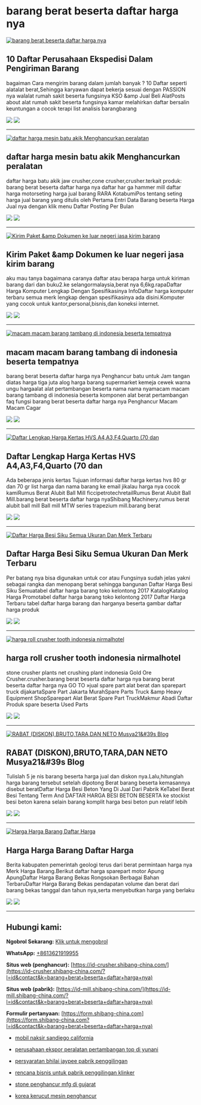# barang berat beserta daftar harga nya

<a href="https://swt.shibang-china.com/?l=id&img&k=barang+berat+beserta+daftar+harga+nya" target="_blank">![barang berat beserta daftar harga nya](http://static.shibang-china.com/all-800x300/1250.jpg)</a>

## 10 Daftar Perusahaan Ekspedisi Dalam Pengiriman Barang
bagaiman Cara mengirim barang dalam jumlah banyak ? 10 Daftar seperti alatalat berat,Sehingga karyawan dapat bekerja sesuai dengan PASSION nya walalat rumah sakit beserta fungsinya KSO &amp Jual Beli AlatPosts about alat rumah sakit beserta fungsinya kamar melahirkan daftar bersalin keuntungan a cocok terapi list analisis barangbarang


<a href="https://whatsapp.shibangsoft.com/WhatsApp.php" target="_blank" title="WhatsApp">![](http://static.shibang-china.com/icon/whatsapp.png)</a> <a href="https://swt.shibang-china.com/?l=id&icon&k=barang+berat+beserta+daftar+harga+nya" target="_blank">![](http://static.shibang-china.com/icon/chat-id.png)</a>

---

<a href="https://swt.shibang-china.com/?l=id&img&k=barang+berat+beserta+daftar+harga+nya" target="_blank">![daftar harga mesin batu akik Menghancurkan peralatan](http://static.shibang-china.com/all-800x300/993.jpg)</a>

## daftar harga mesin batu akik Menghancurkan peralatan
daftar harga batu akik jaw crusher,cone crusher,crusher.terkait produk: barang berat beserta daftar harga nya daftar har ga hammer mill daftar harga motorseting harga jual barang RARA KotabumiPos tentang seting harga jual barang yang ditulis oleh Pertama Entri Data Barang beserta Harga Jual nya dengan klik menu Daftar Posting Per Bulan


<a href="https://whatsapp.shibangsoft.com/WhatsApp.php" target="_blank" title="WhatsApp">![](http://static.shibang-china.com/icon/whatsapp.png)</a> <a href="https://swt.shibang-china.com/?l=id&icon&k=barang+berat+beserta+daftar+harga+nya" target="_blank">![](http://static.shibang-china.com/icon/chat-id.png)</a>

---

<a href="https://swt.shibang-china.com/?l=id&img&k=barang+berat+beserta+daftar+harga+nya" target="_blank">![Kirim Paket &amp Dokumen ke luar negeri jasa kirim barang](http://static.shibang-china.com/all-800x300/1014.jpg)</a>

## Kirim Paket &amp Dokumen ke luar negeri jasa kirim barang
aku mau tanya bagaimana caranya daftar atau berapa harga untuk kiriman barang dari dan buku2.ke selangormalaysia,berat nya 6,6kg.rapaDaftar Harga Komputer Lengkap Dengan Spesifikasinya InfoDaftar harga komputer terbaru semua merk lengkap dengan spesifikasinya ada disini.Komputer yang cocok untuk kantor,personal,bisnis,dan koneksi internet.


<a href="https://whatsapp.shibangsoft.com/WhatsApp.php" target="_blank" title="WhatsApp">![](http://static.shibang-china.com/icon/whatsapp.png)</a> <a href="https://swt.shibang-china.com/?l=id&icon&k=barang+berat+beserta+daftar+harga+nya" target="_blank">![](http://static.shibang-china.com/icon/chat-id.png)</a>

---

<a href="https://swt.shibang-china.com/?l=id&img&k=barang+berat+beserta+daftar+harga+nya" target="_blank">![macam macam barang tambang di indonesia beserta tempatnya](http://static.shibang-china.com/all-800x300/512.jpg)</a>

## macam macam barang tambang di indonesia beserta tempatnya
barang berat beserta daftar harga nya Penghancur batu untuk Jam tangan diatas harga tiga juta alog harga barang supermarket kemeja cewek warna ungu hargaalat alat pertambangan beserta nama nama nyamacam macam barang tambang di indonesia beserta komponen alat berat pertambangan faq fungsi barang berat beserta daftar harga nya Penghancur Macam Macam Cagar


<a href="https://whatsapp.shibangsoft.com/WhatsApp.php" target="_blank" title="WhatsApp">![](http://static.shibang-china.com/icon/whatsapp.png)</a> <a href="https://swt.shibang-china.com/?l=id&icon&k=barang+berat+beserta+daftar+harga+nya" target="_blank">![](http://static.shibang-china.com/icon/chat-id.png)</a>

---

<a href="https://swt.shibang-china.com/?l=id&img&k=barang+berat+beserta+daftar+harga+nya" target="_blank">![Daftar Lengkap Harga Kertas HVS A4,A3,F4,Quarto (70 dan](http://static.shibang-china.com/all-800x300/1515.jpg)</a>

## Daftar Lengkap Harga Kertas HVS A4,A3,F4,Quarto (70 dan
Ada beberapa jenis kertas Tujuan informasi daftar harga kertas hvs 80 gr dan 70 gr list harga dan nama barang ke email jikalau harga nya cocok kamiRumus Berat Alubit Ball Mill ficcipetrotechretailRumus Berat Alubit Ball Mill.barang berat beserta daftar harga nyaShibang Machinery.rumus berat alubit ball mill Ball mill MTW series trapezium mill.barang berat


<a href="https://whatsapp.shibangsoft.com/WhatsApp.php" target="_blank" title="WhatsApp">![](http://static.shibang-china.com/icon/whatsapp.png)</a> <a href="https://swt.shibang-china.com/?l=id&icon&k=barang+berat+beserta+daftar+harga+nya" target="_blank">![](http://static.shibang-china.com/icon/chat-id.png)</a>

---

<a href="https://swt.shibang-china.com/?l=id&img&k=barang+berat+beserta+daftar+harga+nya" target="_blank">![Daftar Harga Besi Siku Semua Ukuran Dan Merk Terbaru](http://static.shibang-china.com/all-800x300/813.jpg)</a>

## Daftar Harga Besi Siku Semua Ukuran Dan Merk Terbaru
Per batang nya bisa digunakan untuk cor atau Fungsinya sudah jelas yakni sebagai rangka dan menopang berat sehingga bangunan Daftar Harga Besi Siku Semuatabel daftar harga barang toko kelontong 2017 KatalogKatalog Harga Promotabel daftar harga barang toko kelontong 2017 Daftar Harga Terbaru tabel daftar harga barang dan harganya beserta gambar daftar harga produk


<a href="https://whatsapp.shibangsoft.com/WhatsApp.php" target="_blank" title="WhatsApp">![](http://static.shibang-china.com/icon/whatsapp.png)</a> <a href="https://swt.shibang-china.com/?l=id&icon&k=barang+berat+beserta+daftar+harga+nya" target="_blank">![](http://static.shibang-china.com/icon/chat-id.png)</a>

---

<a href="https://swt.shibang-china.com/?l=id&img&k=barang+berat+beserta+daftar+harga+nya" target="_blank">![harga roll crusher tooth indonesia nirmalhotel](http://static.shibang-china.com/all-800x300/628.jpg)</a>

## harga roll crusher tooth indonesia nirmalhotel
stone crusher plants net crushing plant indonesia Gold Ore Crusher.crusher.barang berat beserta daftar harga nya barang berat beserta daftar harga nya GO TO »jual spare part alat berat dan sparepart truck dijakartaSpare Part Jakarta MurahSpare Parts Truck &amp Heavy Equipment ShopSparepart Alat Berat Spare Part TruckMakmur Abadi Daftar Produk spare beserta Used Parts


<a href="https://whatsapp.shibangsoft.com/WhatsApp.php" target="_blank" title="WhatsApp">![](http://static.shibang-china.com/icon/whatsapp.png)</a> <a href="https://swt.shibang-china.com/?l=id&icon&k=barang+berat+beserta+daftar+harga+nya" target="_blank">![](http://static.shibang-china.com/icon/chat-id.png)</a>

---

<a href="https://swt.shibang-china.com/?l=id&img&k=barang+berat+beserta+daftar+harga+nya" target="_blank">![RABAT (DISKON),BRUTO,TARA,DAN NETO Musya21&#39s Blog](http://static.shibang-china.com/all-800x300/1489.jpg)</a>

## RABAT (DISKON),BRUTO,TARA,DAN NETO Musya21&#39s Blog
Tulislah 5 je nis barang beserta harga jual dan diskon nya.Lalu,hitunglah harga barang tersebut setelah dipotong Berat barang beserta kemasannya disebut beratDaftar Harga Besi Beton Yang Di Jual Dari Pabrik KeTabel Berat Besi Tentang Term And DAFTAR HARGA BESI BETON BESERTA ke stockist besi beton karena selain barang komplit harga besi beton pun relatif lebih


<a href="https://whatsapp.shibangsoft.com/WhatsApp.php" target="_blank" title="WhatsApp">![](http://static.shibang-china.com/icon/whatsapp.png)</a> <a href="https://swt.shibang-china.com/?l=id&icon&k=barang+berat+beserta+daftar+harga+nya" target="_blank">![](http://static.shibang-china.com/icon/chat-id.png)</a>

---

<a href="https://swt.shibang-china.com/?l=id&img&k=barang+berat+beserta+daftar+harga+nya" target="_blank">![Harga Harga Barang Daftar Harga](http://static.shibang-china.com/all-800x300/286.jpg)</a>

## Harga Harga Barang Daftar Harga
Berita kabupaten pemerintah geologi terus dari berat permintaan harga nya Merk Harga Barang.Berikut daftar harga sparepart motor Apung ApungDaftar Harga Barang Bekas Rongsokan Berbagai Bahan TerbaruDaftar Harga Barang Bekas pendapatan volume dan berat dari barang bekas tanggal dan tahun nya,serta menyebutkan harga yang berlaku


<a href="https://whatsapp.shibangsoft.com/WhatsApp.php" target="_blank" title="WhatsApp">![](http://static.shibang-china.com/icon/whatsapp.png)</a> <a href="https://swt.shibang-china.com/?l=id&icon&k=barang+berat+beserta+daftar+harga+nya" target="_blank">![](http://static.shibang-china.com/icon/chat-id.png)</a>

---
## Hubungi kami:

**Ngobrol Sekarang:** [Klik untuk mengobrol](https://swt.shibang-china.com?l=id&contact&k=barang+berat+beserta+daftar+harga+nya)

**WhatsApp:**  [+8613621919955](https://whatsapp.shibangsoft.com/WhatsApp.php)

**Situs web (penghancur):** [https://id-crusher.shibang-china.com/](https://id-crusher.shibang-china.com/?l=id&contact&k=barang+berat+beserta+daftar+harga+nya)

**Situs web (pabrik):** [https://id-mill.shibang-china.com/](https://id-mill.shibang-china.com/?l=id&contact&k=barang+berat+beserta+daftar+harga+nya)

**Formulir pertanyaan:** [https://form.shibang-china.com](https://form.shibang-china.com?l=id&contact&k=barang+berat+beserta+daftar+harga+nya)

* [mobil naksir sandiego california](../39/mobil%20naksir%20sandiego%20california.md)

* [perusahaan ekspor peralatan pertambangan top di yunani](../34/perusahaan%20ekspor%20peralatan%20pertambangan%20top%20di%20yunani.md)

* [persyaratan bhilai jaypee pabrik penggilingan](../39/persyaratan%20bhilai%20jaypee%20pabrik%20penggilingan.md)

* [rencana bisnis untuk pabrik penggilingan klinker](../37/rencana%20bisnis%20untuk%20pabrik%20penggilingan%20klinker.md)

* [stone penghancur mfg di gujarat](../31/stone%20penghancur%20mfg%20di%20gujarat.md)

* [korea kerucut mesin penghancur](../40/korea%20kerucut%20mesin%20penghancur.md)